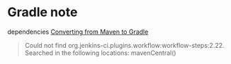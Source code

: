 # Gradle note

dependencies
[Converting from Maven to Gradle](https://discuss.gradle.org/t/converting-from-maven-to-gradle-need-more-specified-dependencies-in-build-gradle-or-tests-fail/18186/3)

> Could not find org.jenkins-ci.plugins.workflow:workflow-steps:2.22.
> Searched in the following locations:
> mavenCentral()
